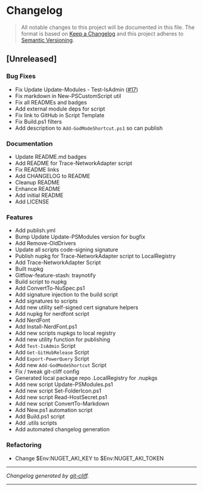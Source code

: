 # Changelog

> All notable changes to this project will be documented in this file. The format is based on
[Keep a Changelog](http://keepachangelog.com/) and this project adheres to
[Semantic Versioning](http://semver.org/).

## [Unreleased]

### Bug Fixes

- Fix Update Update-Modules - Test-IsAdmin ([#17](https://github.com/orhun/git-cliff/issues/17))
- Fix markdown in New-PSCustomScript util
- Fix all READMEs and badges
- Add external module deps for script
- Fix link to GitHub in Script Template
- Fix Build.ps1 filters
- Add description to `Add-GodModeShortcut.ps1` so can publish

### Documentation

- Update README.md badges
- Add README for Trace-NetworkAdapter script
- Fix README links
- Add CHANGELOG to README
- Cleanup README
- Enhance README
- Add initial README
- Add LICENSE

### Features

- Add publish.yml
- Bump Update Update-PSModules version for bugfix
- Add Remove-OldDrivers
- Update all scripts code-signing signature
- Publish nupkg for Trace-NetworkAdapter script to LocalRegistry
- Add Trace-NetworkAdapter Script
- Built nupkg
- Gitflow-feature-stash: traynotify
- Build script to nupkg
- Add ConvertTo-NuSpec.ps1
- Add signature injection to the build script
- Add signatures to scripts
- Add new utility self-signed cert signature helpers
- Add nupkg for nerdfont script
- Add NerdFont
- Add Install-NerdFont.ps1
- Add new scripts nupkgs to local registry
- Add new utility function for publishing
- Add `Test-IsAdmin` Script
- Add `Get-GitHubRelease` Script
- Add `Export-PowerQuery` Script
- Add new `Add-GodModeShortcut` Script
- Fix / tweak git-cliff config
- Generated local package repo .LocalRegistry for .nupkgs
- Add new script Update-PSModules.ps1
- Add new script Set-FolderIcon.ps1
- Add new script Read-HostSecret.ps1
- Add new script ConvertTo-Markdown
- Add New.ps1 automation script
- Add Build.ps1 script
- Add .utils scripts
- Add automated changelog generation

### Refactoring

- Change $Env:NUGET_AKI_KEY to $Env:NUGET_AKI_TOKEN

***
*Changelog generated by [git-cliff](https://github.com/orhun/git-cliff).*
***
